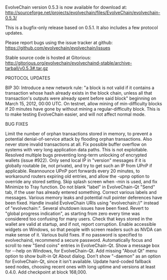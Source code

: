 EvolveChain version 0.5.3 is now available for download at:
http://sourceforge.net/projects/evolvechain/files/EvolveChain/evolvechain-0.5.3/

This is a bugfix-only release based on 0.5.1.
It also includes a few protocol updates.

Please report bugs using the issue tracker at github:
https://github.com/evolvechain/evolvechain/issues

Stable source code is hosted at Gitorious:
http://gitorious.org/evolvechain/evolvechaind-stable/archive-tarball/v0.5.3#.tar.gz

PROTOCOL UPDATES

BIP 30: Introduce a new network rule: "a block is not valid if it contains a transaction whose hash already exists in the block chain, unless all that transaction's outputs were already spent before said block" beginning on March 15, 2012, 00:00 UTC.
On testnet, allow mining of min-difficulty blocks if 20 minutes have gone by without mining a regular-difficulty block. This is to make testing EvolveChain easier, and will not affect normal mode.

BUG FIXES

Limit the number of orphan transactions stored in memory, to prevent a potential denial-of-service attack by flooding orphan transactions. Also never store invalid transactions at all.
Fix possible buffer overflow on systems with very long application data paths. This is not exploitable.
Resolved multiple bugs preventing long-term unlocking of encrypted wallets
(issue #922).
Only send local IP in "version" messages if it is globally routable (ie, not private), and try to get such an IP from UPnP if applicable.
Reannounce UPnP port forwards every 20 minutes, to workaround routers expiring old entries, and allow the -upnp option to override any stored setting.
Skip splash screen when -min is used, and fix Minimize to Tray function.
Do not blank "label" in EvolveChain-Qt "Send" tab, if the user has already entered something.
Correct various labels and messages.
Various memory leaks and potential null pointer deferences have been fixed.
Handle invalid EvolveChain URIs using "evolvechain://" instead of "evolvechain:".
Several shutdown issues have been fixed.
Revert to "global progress indication", as starting from zero every time was considered too confusing for many users.
Check that keys stored in the wallet are valid at startup, and if not, report corruption.
Enable accessible widgets on Windows, so that people with screen readers such as NVDA can make sense of it.
Various build fixes.
If no password is specified to evolvechaind, recommend a secure password.
Automatically focus and scroll to new "Send coins" entries in EvolveChain-Qt.
Show a message box for --help on Windows, for EvolveChain-Qt.
Add missing "About Qt" menu option to show built-in Qt About dialog.
Don't show "-daemon" as an option for EvolveChain-Qt, since it isn't available.
Update hard-coded fallback seed nodes, choosing recent ones with long uptime and versions at least 0.4.0.
Add checkpoint at block 168,000.
